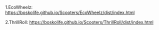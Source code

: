 1.EcoWheelz:  https://boskolife.github.io/Scooters/EcoWheelz/dist/index.html

2.ThrillRoll:   https://boskolife.github.io/Scooters/ThrillRoll/dist/index.html
 

